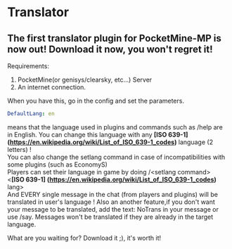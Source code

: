 # Translator
The first translator plugin for PocketMine-MP is now out! Download it now, you won't regret it!
---
Requirements:    
1. PocketMine(or genisys/clearsky, etc...) Server   
2. An internet connection.   
     
When you have this, go in the config and set the parameters.
```yaml
DefaultLang: en
```
means that the language used in plugins and commands such as /help are in English. You can change this language with any **[ISO 639-1] (https://en.wikipedia.org/wiki/List_of_ISO_639-1_codes)** language (2 letters) !    
You can also change the setlang command in case of incompatibilities with some plugins (such as EconomyS)    
Players can set their language in game by doing /<<b></b>setlang command> <<b>[ISO 639-1] (https://en.wikipedia.org/wiki/List_of_ISO_639-1_codes)</b> lang>    
And EVERY single message in the chat (from players and plugins) will be translated in user's language !
Also an another feature,if  you don't want your message to be translated, add the text: NoTrans in your message or use /say. Messages won't be translated if they are already in the target language.    
    
What are you waiting for? Download it ;), it's worth it!
